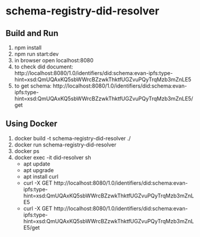 # schema-registry-did-resolver

## Build and Run
1. npm install
1. npm run start:dev
1. in browser open localhost:8080
1. to check did document: http://localhost:8080/1.0/identifiers/did:schema:evan-ipfs:type-hint=xsd:QmUQAxKQ5sbWWrcBZzwkThktfUGZvuPQyTrqMzb3mZnLE5
1. to get schema: http://localhost:8080/1.0/identifiers/did:schema:evan-ipfs:type-hint=xsd:QmUQAxKQ5sbWWrcBZzwkThktfUGZvuPQyTrqMzb3mZnLE5/get

## Using Docker
1. docker build -t schema-registry-did-resolver ./
2. docker run schema-registry-did-resolver
3. docker ps
4. docker exec -it did-resolver sh
    * apt update
    * apt upgrade
    * apt install curl
    * curl -X GET http://localhost:8080/1.0/identifiers/did:schema:evan-ipfs:type-hint=xsd:QmUQAxKQ5sbWWrcBZzwkThktfUGZvuPQyTrqMzb3mZnLE5
    * curl -X GET http://localhost:8080/1.0/identifiers/did:schema:evan-ipfs:type-hint=xsd:QmUQAxKQ5sbWWrcBZzwkThktfUGZvuPQyTrqMzb3mZnLE5/get
